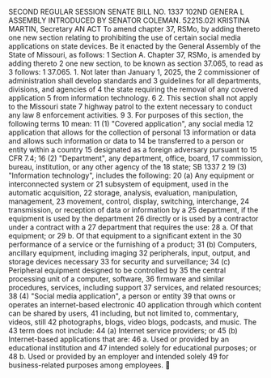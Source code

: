 SECOND REGULAR SESSION
SENATE BILL NO. 1337
102ND GENERA L ASSEMBLY
INTRODUCED BY SENATOR COLEMAN.
5221S.02I KRISTINA MARTIN, Secretary
AN ACT
To amend chapter 37, RSMo, by adding thereto one new section relating to prohibiting the use of
certain social media applications on state devices.
Be it enacted by the General Assembly of the State of Missouri, as follows:
1 Section A. Chapter 37, RSMo, is amended by adding thereto
2 one new section, to be known as section 37.065, to read as
3 follows:
1 37.065. 1. Not later than January 1, 2025, the
2 commissioner of administration shall develop standards and
3 guidelines for all departments, divisions, and agencies of
4 the state requiring the removal of any covered application
5 from information technology.
6 2. This section shall not apply to the Missouri state
7 highway patrol to the extent necessary to conduct any law
8 enforcement activities.
9 3. For purposes of this section, the following terms
10 mean:
11 (1) "Covered application", any social media
12 application that allows for the collection of personal
13 information or data and allows such information or data to
14 be transferred to a person or entity within a country
15 designated as a foreign adversary pursuant to 15 CFR 7.4;
16 (2) "Department", any department, office, board,
17 commission, bureau, institution, or any other agency of the
18 state;
SB 1337 2
19 (3) "Information technology", includes the following:
20 (a) Any equipment or interconnected system or
21 subsystem of equipment, used in the automatic acquisition,
22 storage, analysis, evaluation, manipulation, management,
23 movement, control, display, switching, interchange,
24 transmission, or reception of data or information by a
25 department, if the equipment is used by the department
26 directly or is used by a contractor under a contract with a
27 department that requires the use:
28 a. Of that equipment; or
29 b. Of that equipment to a significant extent in the
30 performance of a service or the furnishing of a product;
31 (b) Computers, ancillary equipment, including imaging
32 peripherals, input, output, and storage devices necessary
33 for security and surveillance;
34 (c) Peripheral equipment designed to be controlled by
35 the central processing unit of a computer, software,
36 firmware and similar procedures, services, including support
37 services, and related resources;
38 (4) "Social media application", a person or entity
39 that owns or operates an internet-based electronic
40 application through which content can be shared by users,
41 including, but not limited to, commentary, videos, still
42 photographs, blogs, video blogs, podcasts, and music. The
43 term does not include:
44 (a) Internet service providers; or
45 (b) Internet-based applications that are:
46 a. Used or provided by an educational institution and
47 intended solely for educational purposes; or
48 b. Used or provided by an employer and intended solely
49 for business-related purposes among employees.
